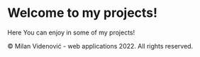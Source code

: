 # Welcome to my projects!
Here You can enjoy in some of my projects! 
<p>&copy; Milan Videnović - web applications 2022. All rights reserved.<p>
